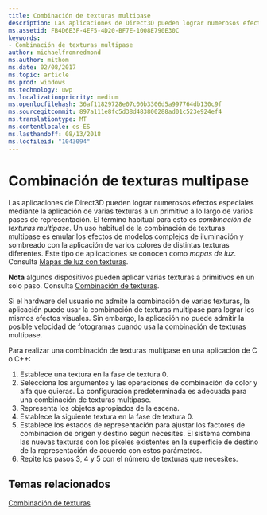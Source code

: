 ```yaml
---
title: Combinación de texturas multipase
description: Las aplicaciones de Direct3D pueden lograr numerosos efectos especiales al aplicar varias texturas a un primitivo a lo largo de varios pasos de representación.
ms.assetid: FB4D6E3F-4EF5-4D20-BF7E-1008E790E30C
keywords:
- Combinación de texturas multipase
author: michaelfromredmond
ms.author: mithom
ms.date: 02/08/2017
ms.topic: article
ms.prod: windows
ms.technology: uwp
ms.localizationpriority: medium
ms.openlocfilehash: 36af11829728e07c00b3306d5a997764db130c9f
ms.sourcegitcommit: 897a111e8fc5d38d483800288ad01c523e924ef4
ms.translationtype: MT
ms.contentlocale: es-ES
ms.lasthandoff: 08/13/2018
ms.locfileid: "1043094"
---
```

# <a name="multipass-texture-blending"></a>Combinación de texturas multipase


Las aplicaciones de Direct3D pueden lograr numerosos efectos especiales mediante la aplicación de varias texturas a un primitivo a lo largo de varios pases de representación. El término habitual para esto es *combinación de texturas multipase*. Un uso habitual de la combinación de texturas multipase es emular los efectos de modelos complejos de iluminación y sombreado con la aplicación de varios colores de distintas texturas diferentes. Este tipo de aplicaciones se conocen como *mapas de luz*. Consulta [Mapas de luz con texturas](light-mapping-with-textures.md).

**Nota** algunos dispositivos pueden aplicar varias texturas a primitivos en un solo paso. Consulta [Combinación de texturas](texture-blending.md).

 

Si el hardware del usuario no admite la combinación de varias texturas, la aplicación puede usar la combinación de texturas multipase para lograr los mismos efectos visuales. Sin embargo, la aplicación no puede admitir la posible velocidad de fotogramas cuando usa la combinación de texturas multipase.

Para realizar una combinación de texturas multipase en una aplicación de C o C++:

1.  Establece una textura en la fase de textura 0.
2.  Selecciona los argumentos y las operaciones de combinación de color y alfa que quieras. La configuración predeterminada es adecuada para una combinación de texturas multipase.
3.  Representa los objetos apropiados de la escena.
4.  Establece la siguiente textura en la fase de textura 0.
5.  Establece los estados de representación para ajustar los factores de combinación de origen y destino según necesites. El sistema combina las nuevas texturas con los píxeles existentes en la superficie de destino de la representación de acuerdo con estos parámetros.
6.  Repite los pasos 3, 4 y 5 con el número de texturas que necesites.

## <a name="span-idrelated-topicsspanrelated-topics"></a><span id="related-topics"></span>Temas relacionados


[Combinación de texturas](texture-blending.md)

 

 




